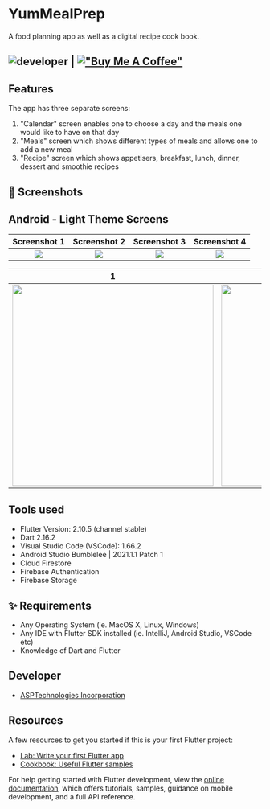 # YumMealPrep

A food planning app as well as a digital recipe cook book.

## ![developer](https://img.shields.io/badge/Developed%20By%20%3A-Sherida%20Providence-blue) | [!["Buy Me A Coffee"](https://www.buymeacoffee.com/assets/img/custom_images/orange_img.png)](https://buymeacoffee.com/asptechinc)

## Features

The app has three separate screens:

1.  "Calendar" screen enables one to choose a day and the meals one would like to have on that day
2.  "Meals" screen which shows different types of meals and allows one to add a new meal
3.  "Recipe" screen which shows appetisers, breakfast, lunch, dinner, dessert and smoothie recipes

## 📸 Screenshots

## Android - Light Theme Screens

|         **Screenshot 1**         |          **Screenshot 2**          |         **Screenshot 3**         |         **Screenshot 4**          |
| :------------------------------: | :--------------------------------: | :------------------------------: | :-------------------------------: |
| <img src="screenshots/1.png"  /> | <img src="screenshots/2.png"    /> | <img src="screenshots/3.png"  /> | <img src="screenshots/4.png"   /> |

| 1                                         | 2                                         |
| ----------------------------------------- | ----------------------------------------- |
| <img src="screenshots/5.png" width="400"> | <img src="screenshots/5.png" width="400"> |

## Tools used

- Flutter Version: 2.10.5 (channel stable)
- Dart 2.16.2
- Visual Studio Code (VSCode): 1.66.2
- Android Studio Bumblelee | 2021.1.1 Patch 1
- Cloud Firestore
- Firebase Authentication
- Firebase Storage

## ✨ Requirements

- Any Operating System (ie. MacOS X, Linux, Windows)
- Any IDE with Flutter SDK installed (ie. IntelliJ, Android Studio, VSCode etc)
- Knowledge of Dart and Flutter

## Developer

- [ASPTechnologies Incorporation](https://github.com/Sherida101)

## Resources

A few resources to get you started if this is your first Flutter project:

- [Lab: Write your first Flutter app](https://docs.flutter.dev/get-started/codelab)
- [Cookbook: Useful Flutter samples](https://docs.flutter.dev/cookbook)

For help getting started with Flutter development, view the
[online documentation](https://docs.flutter.dev/), which offers tutorials,
samples, guidance on mobile development, and a full API reference.
